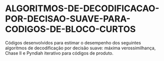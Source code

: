 # ALGORITMOS-DE-DECODIFICACAO-POR-DECISAO-SUAVE-PARA-CODIGOS-DE-BLOCO-CURTOS
Códigos desenvolvidos para estimar o desempenho dos seguintes algoritmos de decodificação por decisão suave: máxima verossimilhança, Chase II e Pyndiah iterativo para códigos de produto.
